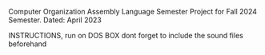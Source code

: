 Computer Organization Assembly Language Semester Project for Fall 2024 Semester.
Dated: April 2023 


INSTRUCTIONS, run on DOS BOX 
dont forget to include the sound files beforehand
